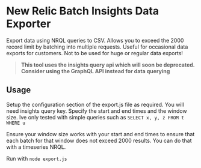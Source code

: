 # New Relic Batch Insights Data Exporter

Export data using NRQL queries to CSV. Allows you to exceed the 2000 record limit by batching into multiple requests. Useful for occasional data exports for customers. Not to be used for huge or regular data exports!

> **This tool uses the insights query api which will soon be deprecated. Consider using the GraphQL API instead for data querying**


## Usage
Setup the configuration section of the export.js file as required. You will need insights query key. Specify the start and end times and the window size. Ive only tested with simple queries such as `SELECT x, y, z FROM t WHERE u`

Ensure your window size works with your start and end times to ensure that each batch for that window does not exceed 2000 results. You can do that with a timeseries NRQL.

Run with `node export.js`


